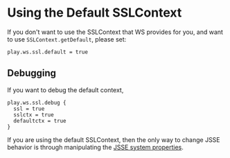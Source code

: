 <!--- Copyright (C) 2009-2015 Typesafe Inc. <http://www.typesafe.com> -->
# Using the Default SSLContext

If you don't want to use the SSLContext that WS provides for you, and want to use `SSLContext.getDefault`, please set:

```
play.ws.ssl.default = true
```

## Debugging

If you want to debug the default context, 

```
play.ws.ssl.debug {
  ssl = true
  sslctx = true
  defaultctx = true
}
```

If you are using the default SSLContext, then the only way to change JSSE behavior is through manipulating the [JSSE system properties](https://docs.oracle.com/javase/8/docs/technotes/guides/security/jsse/JSSERefGuide.html#Customization).